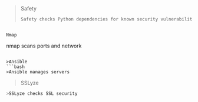 >Safety
>```bash
>Safety checks Python dependencies for known security vulnerabilities and suggests the proper remediations for vulnerabilities detected.
```

Nmap

```
nmap scans ports and network
```

>Ansible
```bash
>Ansible manages servers
```

>SSLyze
```bash
>SSLyze checks SSL security
```
